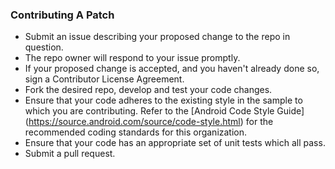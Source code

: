 ### Contributing A Patch

*    Submit an issue describing your proposed change to the repo in question.
*    The repo owner will respond to your issue promptly.
*    If your proposed change is accepted, and you haven't already done so, sign a Contributor License Agreement.
*    Fork the desired repo, develop and test your code changes.
*    Ensure that your code adheres to the existing style in the sample to which you are contributing. Refer to the [Android Code Style Guide] (https://source.android.com/source/code-style.html) for the recommended coding standards for this organization.
*    Ensure that your code has an appropriate set of unit tests which all pass.
*    Submit a pull request.

